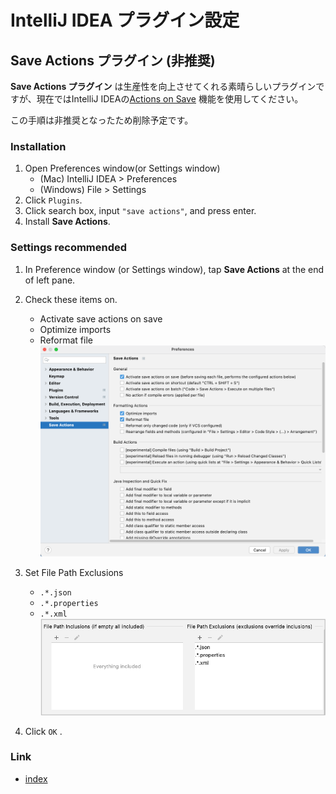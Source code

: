 # IntelliJ IDEA プラグイン設定

## Save Actions プラグイン (非推奨)

**Save Actions プラグイン** は生産性を向上させてくれる素晴らしいプラグインですが、現在ではIntelliJ IDEAの[Actions on Save](actions_on_save_ja.md)
機能を使用してください。

この手順は非推奨となったため削除予定です。

### Installation

1. Open Preferences window(or Settings window)
    - (Mac) IntelliJ IDEA > Preferences
    - (Windows) File > Settings
1. Click `Plugins`.
1. Click search box, input `"save actions"`, and press enter.
1. Install **Save Actions**.

### Settings recommended

1. In Preference window (or Settings window), tap **Save Actions** at the end of left pane.
1. Check these items on.
    - Activate save actions on save
    - Optimize imports
    - Reformat file
      <br>![save_actions_1](../basic/_images/save_actions_1.png)

1. Set File Path Exclusions
    - `.*.json`
    - `.*.properties`
    - `.*.xml`
      <br>![save_actions_2](../basic/_images/save_actions_2.png)

1. Click `OK` .

### Link

- [index](../index_ja.md)

